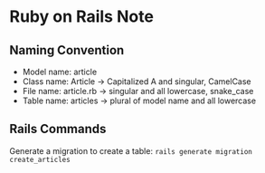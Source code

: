 # Ruby on Rails Note

## Naming Convention
- Model name: article
- Class name: Article -> Capitalized A and singular, CamelCase
- File name: article.rb -> singular and all lowercase, snake_case
- Table name: articles -> plural of model name and all lowercase

## Rails Commands
Generate a migration to create a table: `rails generate migration create_articles`

